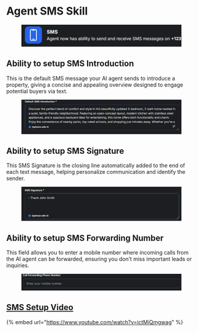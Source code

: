 # Agent SMS Skill

<figure><img src=".gitbook/assets/image (62).png" alt=""><figcaption></figcaption></figure>

## Ability to setup SMS Introduction

This is the default SMS message your AI agent sends to introduce a property, giving a concise and appealing overview designed to engage potential buyers via text.

<figure><img src=".gitbook/assets/image (63).png" alt=""><figcaption></figcaption></figure>

## Ability to setup SMS Signature

This SMS Signature is the closing line automatically added to the end of each text message, helping personalize communication and identify the sender.

<figure><img src=".gitbook/assets/image (66).png" alt=""><figcaption></figcaption></figure>

## Ability to setup SMS Forwarding Number

This field allows you to enter a mobile number where incoming calls from the AI agent can be forwarded, ensuring you don't miss important leads or inquiries.

<figure><img src=".gitbook/assets/image (65).png" alt=""><figcaption></figcaption></figure>

## [SMS Setup Video](https://www.youtube.com/watch?v=ictMiQmgwag)

{% embed url="https://www.youtube.com/watch?v=ictMiQmgwag" %}
